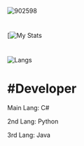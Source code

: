 


![902598](https://cdn.ghost143.de/profile.gif)
#
[![My Stats](https://github-readme-stats.vercel.app/api?username=5XGhost143)
#
![Langs](https://github-readme-stats.vercel.app/api/top-langs?username=5XGhost143&show_icons=true&theme=tokyonight&layout=compact)


#  #Developer

Main Lang: C#


2nd Lang: Python


3rd Lang: Java

#
                                             
